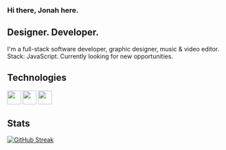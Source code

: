 ### Hi there, Jonah here.
## Designer. Developer.

I'm a full-stack software developer, graphic designer, music & video editor. 
Stack: JavaScript. 
Currently looking for new opportunities.

## Technologies

<img height="32" width="32" src="https://cdn.jsdelivr.net/npm/simple-icons@v7/icons/html5.svg" />   <img height="32" width="32" src="https://cdn.jsdelivr.net/npm/simple-icons@v7/icons/css3.svg" />   <img height="32" width="32" src="https://cdn.jsdelivr.net/npm/simple-icons@v7/icons/javascript.svg" />


## Stats
[![GitHub Streak](https://github-readme-streak-stats.herokuapp.com?user=DJ-MrJay&theme=Javascript&hide_border=true&date_format=j%20M%5B%20Y%5D&fire=DD2727&sideNums=DD2727)](https://git.io/streak-stats)
